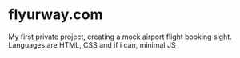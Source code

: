 # flyurway.com
 My first private project, creating a mock airport flight booking sight. Languages are HTML, CSS and if i can, minimal JS
